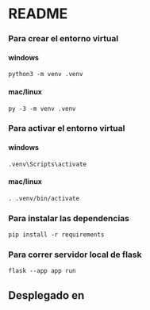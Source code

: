 # README

### Para crear el entorno virtual
#### windows
`python3 -m venv .venv`
#### mac/linux
`py -3 -m venv .venv`

### Para activar el entorno virtual
#### windows
`.venv\Scripts\activate`
#### mac/linux
`. .venv/bin/activate`

### Para instalar las dependencias 
`pip install -r requirements`

### Para correr servidor local de flask
`flask --app app run`

## Desplegado en
